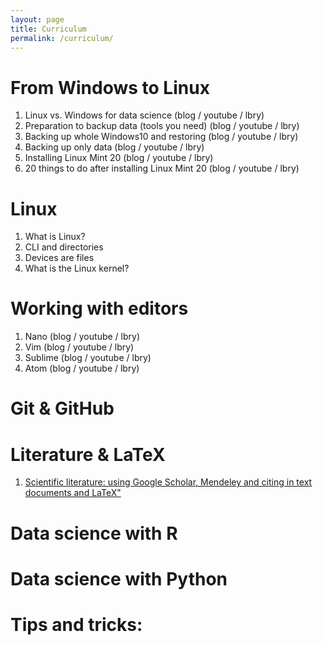 ```yaml
---
layout: page
title: Curriculum
permalink: /curriculum/
---
```


# From Windows to Linux
  1. Linux vs. Windows for data science (blog / youtube / lbry)
  2. Preparation to backup data (tools you need) (blog / youtube / lbry)
  3. Backing up whole Windows10 and restoring (blog / youtube / lbry)
  4. Backing up only data (blog / youtube / lbry)
  5. Installing Linux Mint 20 (blog / youtube / lbry)
  6. 20 things to do after installing Linux Mint 20 (blog / youtube / lbry)

# Linux
1. What is Linux?
2. CLI and directories
3. Devices are files
4. What is the Linux kernel?

# Working with editors

1. Nano  (blog / youtube / lbry)
2. Vim (blog / youtube / lbry)
3. Sublime (blog / youtube / lbry)
4. Atom (blog / youtube / lbry)


# Git & GitHub

# Literature & LaTeX
1. [Scientific literature: using Google Scholar, Mendeley and citing in text documents and LaTeX"](/2021/01/12/literature-scholar-mendeley)

# Data science with R

# Data science with Python

# Tips and tricks:

